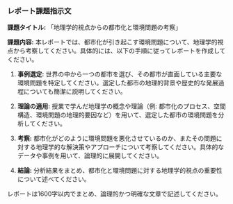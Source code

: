 ### レポート課題指示文

**課題タイトル:** 「地理学的視点からの都市化と環境問題の考察」

**課題内容:** 本レポートでは、都市化が引き起こす環境問題について、地理学的視点から考察してください。具体的には、以下の手順に従ってレポートを作成してください。

1. **事例選定:** 世界の中から一つの都市を選び、その都市が直面している主要な環境問題を特定してください。選定した都市の地理的背景や歴史的な発展過程についても簡潔に説明してください。

2. **理論の適用:** 授業で学んだ地理学の概念や理論（例: 都市化のプロセス、空間構造、環境問題の地理的要因など）を用いて、選定した都市の環境問題を分析してください。

3. **考察:** 都市化がどのように環境問題を悪化させているのか、またその問題に対する地理学的な解決策やアプローチについて考察してください。具体的なデータや事例を用いて、論理的に展開してください。

4. **結論:** 分析結果をまとめ、都市化と環境問題に対する地理学的視点の重要性について述べてください。

レポートは1600字以内でまとめ、論理的かつ明確な文章で記述してください。